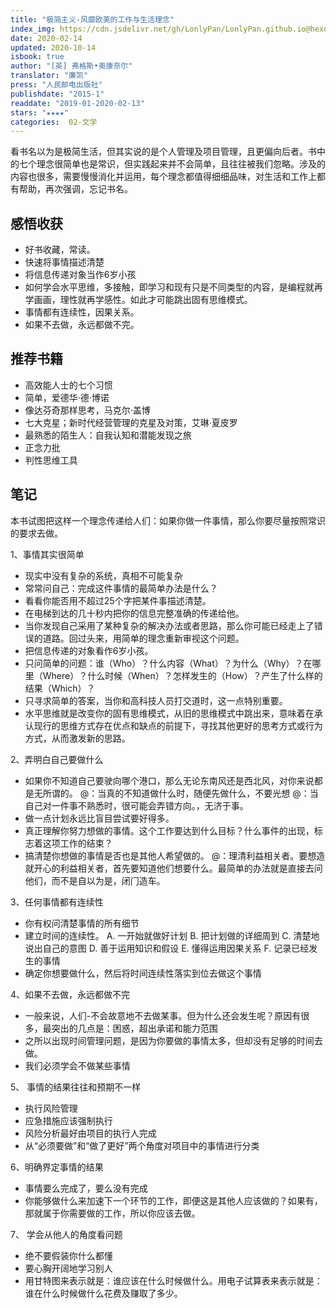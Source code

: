 ```yaml
---
title: "极简主义-风靡欧美的工作与生活理念"
index_img: https://cdn.jsdelivr.net/gh/LonlyPan/LonlyPan.github.io@hexo_source/hexo_images/极简主义-风靡欧美的工作与生活理念/极简主义.jpg
date: 2020-02-14
updated: 2020-10-14
isbook: true
author: "[英] 弗格斯•奥康奈尔"
translator: "廉凯"
press: "人⺠邮电出版社"
publishdate: "2015-1"
readdate: "2019-01-2020-02-13"
stars: "★★★★" 
categories:  02-文学
---
```


看书名以为是极简生活，但其实说的是个人管理及项目管理，且更偏向后者。书中的七个理念很简单也是常识，但实践起来并不会简单，且往往被我们忽略。涉及的内容也很多，需要慢慢消化并运用，每个理念都值得细细品味，对生活和工作上都有帮助，再次强调，忘记书名。

<!--more-->


## 感悟收获

- 好书收藏，常读。  
- 快速将事情描述清楚
- 将信息传递对象当作6岁小孩
- 如何学会水平思维，多接触，即学习和现有只是不同类型的内容，是编程就再学画画，理性就再学感性。如此才可能跳出固有思维模式。
- 事情都有连续性，因果关系。
- 如果不去做，永远都做不完。

## 推荐书籍

- 高效能人士的七个习惯
- 简单，爱德华·德·博诺
- 像达芬奇那样思考，⻢克尔·盖博
- 七大克星；新时代经营管理的克星及对策，艾琳·夏皮罗
- 最熟悉的陌生人：自我认知和潜能发现之旅
- 正念力批
- 判性思维工具


## 笔记

本书试图把这样一个理念传递给人们：如果你做一件事情，那么你要尽量按照常识的要求去做。

1、事情其实很简单
- 现实中没有复杂的系统，真相不可能复杂
- 常常问自己：完成这件事情的最简单办法是什么？
- 看看你能否用不超过25个字把某件事描述清楚。
- 在电梯到达的几十秒内把你的信息完整准确的传递给他。
- 当你发现自己采用了某种复杂的解决办法或者思路，那么你可能已经走上了错误的道路。回过头来，用简单的理念重新审视这个问题。
- 把信息传递的对象看作6岁小孩。
- 只问简单的问题：谁（Who）？什么内容（What）？为什么（Why）？在哪里（Where）？什么时候（When）？怎样发生的（How）？产生了什么样的结果（Which）？
- 只寻求简单的答案，当你和高科技人员打交道时，这一点特别重要。
- 水平思维就是改变你的固有思维模式，从旧的思维模式中跳出来，意味着在承认现行的思维方式存在优点和缺点的前提下，寻找其他更好的思考方式或行为方式，从而激发新的思路。

2、弄明白自己要做什么
- 如果你不知道自己要驶向哪个港口，那么无论东南⻛还是⻄北⻛，对你来说都是无所谓的。
@：当真的不知道做什么时，随便先做什么，不要光想
@：当自己对一件事不熟悉时，很可能会弄错方向。，无济于事。
- 做一点计划永远比盲目尝试要好得多。
- 真正理解你努力想做的事情。这个工作要达到什么目标？什么事件的出现，标志着这项工作的结束？
- 搞清楚你想做的事情是否也是其他人希望做的。
@：理清利益相关者。要想造就开心的利益相关者，首先要知道他们想要什么。最简单的办法就是直接去问他们，而不是自以为是，闭⻔造⻋。

3、任何事情都有连续性
- 你有权问清楚事情的所有细节
- 建立时间的连续性。
     A. 一开始就做好计划
	 B. 把计划做的详细周到
	 C. 清楚地说出自己的意图
	 D. 善于运用知识和假设
	 E. 懂得运用因果关系
	 F. 记录已经发生的事情
- 确定你想要做什么，然后将时间连续性落实到位去做这个事情

4、如果不去做，永远都做不完
- 一般来说，人们-不会故意地不去做某事。但为什么还会发生呢？原因有很多，最突出的几点是：困惑，超出承诺和能力范围
- 之所以出现时间管理问题，是因为你要做的事情太多，但却没有足够的时间去做。
- 我们必须学会不做某些事情

5、 事情的结果往往和预期不一样
- 执行⻛险管理
- 应急措施应该强制执行
- ⻛险分析最好由项目的执行人完成
- 从“必须要做”和“做了更好”两个⻆度对项目中的事情进行分类

6、明确界定事情的结果
- 事情要么完成了，要么没有完成
- 你能够做什么来加速下一个环节的工作，即便这是其他人应该做的？如果有，那就属于你需要做的工作，所以你应该去做。

7、 学会从他人的⻆度看问题
- 绝不要假装你什么都懂
- 要心胸开阔地学习别人
- 用甘特图来表示就是：谁应该在什么时候做什么。用电子试算表来表示就是：谁在什么时候做什么花费及赚取了多少。
